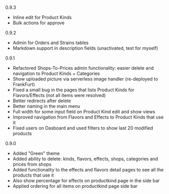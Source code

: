0.9.3
- Inline edit for Product Kinds
- Bulk actions for approve

0.9.2 
- Admin for Orders and Strains tables
- Markdown support in description fields (unactivated, test for myself)

0.9.1
- Refactored Shops-To-Prices admin functionality: easier delete and navigation to Product Kinds + Categories
- Show uploaded picture via serverless image handler (re-deployed to FrankFurt)
- Fixed a small bug in the pages that lists Product Kinds for Flavors/Effects (not all items were resolved)
- Better redirects after delete
- Better naming in the main menu
- Full width for some input field on Product Kind edit and show views
- Improved navigation from Flavors and Effects to Product Kinds that use it
- Fixed users on Dasboard and used filters to show last 20 modified products

0.9.0
- Added "Green" theme
- Added ability to delete: kinds, flavors, effects, shops, categories and prices from shops
- Added functionality to the effects and flavors detail pages to see all the products that use it
- Also show percentage for effects on productkind page in the side bar
- Applied ordering for all items on productkind page side bar
